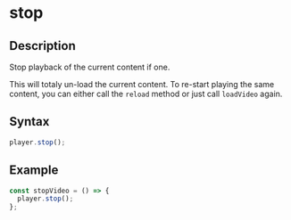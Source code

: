 # stop

## Description

Stop playback of the current content if one.

This will totaly un-load the current content.
To re-start playing the same content, you can either call the `reload` method
or just call `loadVideo` again.

## Syntax

```js
player.stop();
```

## Example

```js
const stopVideo = () => {
  player.stop();
};
```

